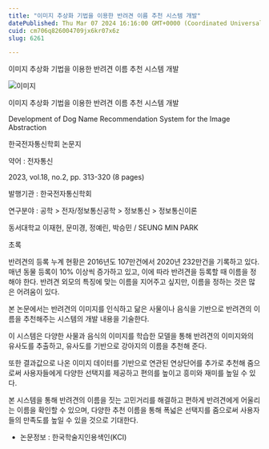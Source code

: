 ```yaml
---
title: "이미지 추상화 기법을 이용한 반려견 이름 추천 시스템 개발"
datePublished: Thu Mar 07 2024 16:16:00 GMT+0000 (Coordinated Universal Time)
cuid: cm706q826004709jx6kr07x6z
slug: 6261

---
```



이미지 추상화 기법을 이용한 반려견 이름 추천 시스템 개발

![이미지](https://cdn.hashnode.com/res/hashnode/image/upload/v1739260386198/5c825522-27e7-49fe-80c9-12c00b2d1c82.jpeg)

이미지 추상화 기법을 이용한 반려견 이름 추천 시스템 개발

Development of Dog Name Recommendation System for the Image Abstraction

한국전자통신학회 논문지

약어 : 전자통신

2023, vol.18, no.2, pp. 313-320 (8 pages)

발행기관 : 한국전자통신학회

연구분야 : 공학 > 전자/정보통신공학 > 정보통신 > 정보통신이론

동서대학교 이재헌, 문미경, 정예린, 박승민 / SEUNG MIN PARK

초록

반려견의 등록 누계 현황은 2016년도 107만건에서 2020년 232만건을 기록하고 있다. 매년 동물 등록이 10% 이상씩 증가하고 있고, 이에 따라 반려견을 등록할 때 이름을 정해야 한다. 반려견 외모의 특징에 맞는 이름을 지어주고 싶지만, 이름을 정하는 것은 많은 어려움이 있다.

본 논문에서는 반려견의 이미지를 인식하고 닮은 사물이나 음식을 기반으로 반려견의 이름을 추천해주는 시스템의 개발 내용을 기술한다.

이 시스템은 다양한 사물과 음식의 이미지를 학습한 모델을 통해 반려견의 이미지와의 유사도를 추출하고, 유사도를 기반으로 강아지의 이름을 추천해 준다.

또한 결과값으로 나온 이미지 데이터를 기반으로 연관된 연상단어를 추가로 추천해 줌으로써 사용자들에게 다양한 선택지를 제공하고 편의를 높이고 흥미와 재미를 높일 수 있다.

본 시스템을 통해 반려견의 이름을 짓는 고민거리를 해결하고 편하게 반려견에게 어울리는 이름을 확인할 수 있으며, 다양한 추천 이름을 통해 폭넓은 선택지를 줌으로써 사용자들의 만족도를 높일 수 있을 것으로 기대한다.

* 논문정보 : 한국학술지인용색인(KCI)